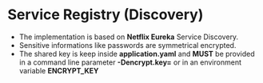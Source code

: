 # **Service Registry (Discovery)** #

* The implementation is based on **Netflix Eureka** Service Discovery.
* Sensitive informations like passwords are symmetrical encrypted. 
* The shared key is keep inside **application.yaml** and **MUST** be provided in a command line parameter **-Dencrypt.key=** or in an environment variable **ENCRYPT_KEY**